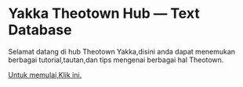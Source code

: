 # Yakka Theotown Hub — Text Database
Selamat datang di hub Theotown Yakka,disini anda dapat menemukan berbagai tutorial,tautan,dan tips mengenai berbagai hal Theotown.

[Untuk memulai,Klik ini.](index.md)
